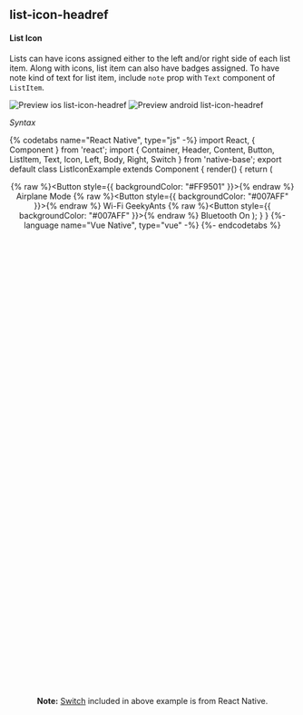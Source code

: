 ## list-icon-headref
#### List Icon

Lists can have icons assigned either to the left and/or right side of each list item.
Along with icons, list item can also have badges assigned.
To have note kind of text for list item, include <code>note</code> prop with <code>Text</code> component of <code>ListItem</code>.

![Preview ios list-icon-headref](https://github.com/GeekyAnts/NativeBase-KitchenSink/raw/v2.6.1/screenshots/ios/list-icon.png)
![Preview android list-icon-headref](https://github.com/GeekyAnts/NativeBase-KitchenSink/raw/v2.6.1/screenshots/android/list-icon.png)

*Syntax*

{% codetabs name="React Native", type="js" -%}
import React, { Component } from 'react';
import { Container, Header, Content, Button, ListItem, Text, Icon, Left, Body, Right, Switch } from 'native-base';
export default class ListIconExample extends Component {
  render() {
    return (
      <Container>
        <Header />
        <Content>
          <ListItem icon>
            <Left>
              {% raw %}<Button style={{ backgroundColor: "#FF9501" }}>{% endraw %}
                <Icon active name="airplane" />
              </Button>
            </Left>
            <Body>
              <Text>Airplane Mode</Text>
            </Body>
            <Right>
              <Switch value={false} />
            </Right>
          </ListItem>
          <ListItem icon>
            <Left>
              {% raw %}<Button style={{ backgroundColor: "#007AFF" }}>{% endraw %}
                <Icon active name="wifi" />
              </Button>
            </Left>
            <Body>
              <Text>Wi-Fi</Text>
            </Body>
            <Right>
              <Text>GeekyAnts</Text>
              <Icon active name="arrow-forward" />
            </Right>
          </ListItem>
          <ListItem icon>
            <Left>
              {% raw %}<Button style={{ backgroundColor: "#007AFF" }}>{% endraw %}
                <Icon active name="bluetooth" />
              </Button>
            </Left>
            <Body>
              <Text>Bluetooth</Text>
            </Body>
            <Right>
              <Text>On</Text>
              <Icon active name="arrow-forward" />
            </Right>
          </ListItem>
        </Content>
      </Container>
    );
  }
}
{%- language name="Vue Native", type="vue" -%}
<template>
  <nb-container>
    <nb-header />
    <nb-content>
      <nb-list-item icon>
        <nb-left>
          <nb-button :style="{ backgroundColor: '#FF9501' }">
            <nb-icon active name="plane" />
          </nb-button>
        </nb-left>
        <nb-body>
          <nb-text>Airplane Mode</nb-Text>
        </nb-body>
        <nb-right>
          <nb-switch :value="false" />
      </nb-right>
    </nb-list-item>
      <nb-list-item icon>
        <nb-left>
          <nb-button :style="{ backgroundColor: '#007AFF' }">
            <nb-icon active name="wifi" />
          </nb-button>
        </nb-left>
        <nb-body>
          <nb-text>Wi-Fi</nb-text>
        </nb-body>
        <nb-right>
          <nb-text>GeekyAnts</nb-text>
          <nb-icon active name="arrow-forward" />
        </nb-right>
      </nb-list-item>
      <nb-list-item icon>
        <nb-left>
          <nb-button :style="{ backgroundColor: '#007AFF' }">
            <nb-icon active name="bluetooth" />
          </nb-button>
        </nb-left>
        <nb-body>
          <nb-text>Bluetooth</nb-text>
        </nb-body>
        <nb-right>
          <nb-text>On</nb-text>
          <nb-icon active name="arrow-forward" />
        </nb-right>
      </nb-list-item>
    </nb-content>
  </nb-container>
</template>
{%- endcodetabs %}
 <p>
    <div id="" class="mobileDevice" style="background: url(&quot;https://docs-v2.nativebase.io/docs/assets/iosphone.png&quot;) no-repeat; padding: 63px 20px 100px 15px; width: 292px; height: 600px;margin:0 auto;float:none;">
        <img src="https://github.com/GeekyAnts/NativeBase-KitchenSink/raw/v2.6.1/screenshots/ios/list-icon.png" alt="" style="display:block !important" />
    </div>
</p>
<br />



**Note:** [Switch](http://facebook.github.io/react-native/docs/switch.html) included in above example is from React Native.
